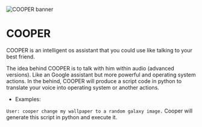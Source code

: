 ![COOPER banner](https://github.com/octaviusp/Cooper/blob/main/COOPER.png)

# COOPER 
COOPER is an intelligent os assistant that you could use like talking to your best friend.

The idea behind COOPER is to talk with him within audio (advanced versions).
Like an Google assistant but more powerful and operating system actions.
In the behind, COOPER will produce a script code in python to translate your voice into operating system or another actions.

- Examples:

```User: cooper change my wallpaper to a random galaxy image.```
Cooper will generate this script in python and execute it.
